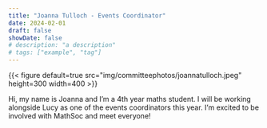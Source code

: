 ```yaml
---
title: "Joanna Tulloch - Events Coordinator"
date: 2024-02-01
draft: false
showDate: false
# description: "a description"
# tags: ["example", "tag"]
---
```

{{< figure default=true src="img/committeephotos/joannatulloch.jpeg" height=300 width=400 >}}

Hi, my name is Joanna and I’m a 4th year maths student. I will be working alongside Lucy as one of the events coordinators this year. I’m excited to be involved with MathSoc and meet everyone!
